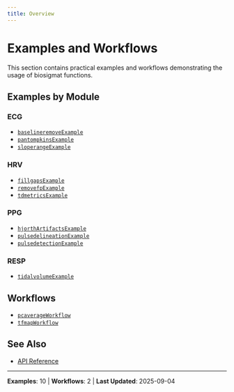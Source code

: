 ```yaml
---
title: Overview
---
```


# Examples and Workflows

This section contains practical examples and workflows demonstrating the usage of biosigmat functions.

## Examples by Module

### ECG

- [`baselineremoveExample`](baselineremoveExample.md)
- [`pantompkinsExample`](pantompkinsExample.md)
- [`sloperangeExample`](sloperangeExample.md)

### HRV

- [`fillgapsExample`](fillgapsExample.md)
- [`removefpExample`](removefpExample.md)
- [`tdmetricsExample`](tdmetricsExample.md)

### PPG

- [`hjorthArtifactsExample`](hjorthArtifactsExample.md)
- [`pulsedelineationExample`](pulsedelineationExample.md)
- [`pulsedetectionExample`](pulsedetectionExample.md)

### RESP

- [`tidalvolumeExample`](tidalvolumeExample.md)

## Workflows

- [`pcaverageWorkflow`](pcaverageWorkflow.md)
- [`tfmapWorkflow`](tfmapWorkflow.md)

## See Also

- [API Reference](../index.md)

---

**Examples**: 10 | **Workflows**: 2 | **Last Updated**: 2025-09-04
